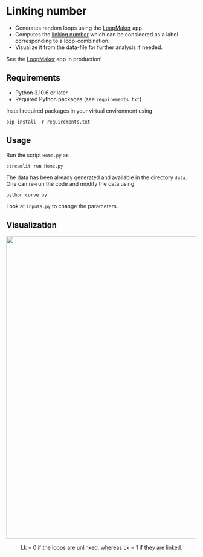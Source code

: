# Linking number
- Generates random loops using the [LoopMaker](https://loopmaker.streamlit.app/) app.
- Computes the [linking number](https://en.wikipedia.org/wiki/Linking_number#Gauss's_integral_definition) which can be considered as a label corresponding to a loop-combination.
- Visualize it from the data-file for further analysis if needed.

See the [LoopMaker](https://loopmaker.streamlit.app/) app in production!

## Requirements

- Python 3.10.6 or later
- Required Python packages (see `requirements.txt`)

Install required packages in your virtual environment using
```
pip install -r requirements.txt
```
## Usage
Run the script `Home.py` as
```
streamlit run Home.py
```

The data has been already generated and available in the directory `data`. One can re-run the code and modify the data using
```
python curve.py
```
Look at `inputs.py` to change the parameters.

## Visualization
<p align="center">
  <img width="800" src="https://github.com/rahulor/linking-number/assets/69508071/a93f8a23-42b4-48fc-b4a4-9dd77882bfc7" alt>
</p>
<p align="center">
Lk = 0 if the loops are unlinked, whereas Lk = 1 if they are linked.
</p>
